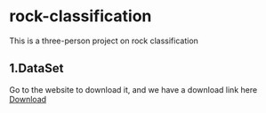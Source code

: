# rock-classification
This is a three-person project on rock classification

## 1.DataSet
Go to the website to download it, and we have a download link here [Download](https://www.tipdm.org:10010/#/competition/1354705811842195456/question)
